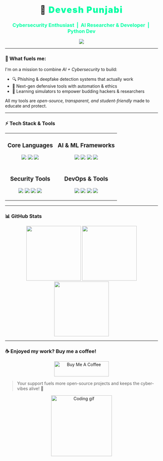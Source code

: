 <h1 align="center" style="font-weight: 900; letter-spacing: 2px;">
  👾 <span style="color:#00FFA3;">Devesh Punjabi</span>
</h1>

<h3 align="center" style="color:#00FFA3;">
  Cybersecurity Enthusiast &nbsp;|&nbsp; AI Researcher & Developer &nbsp;|&nbsp; Python Dev
</h3>

<p align="center">
  <img src="https://readme-typing-svg.demolab.com/?lines=Building%20AI%20against%20threats...;Scanning%20cyberspace...&font=Fira+Code&center=true&width=440&height=45&color=00FFAA&vCenter=true&size=22">
</p>


---

### 🧠 What fuels me:

I'm on a mission to combine *AI + Cybersecurity* to build:

- 🔍 Phishing & deepfake detection systems that actually work  
- 🔐 Next-gen defensive tools with automation & ethics  
- 🧪 Learning simulators to empower budding hackers & researchers  

All my tools are *open-source, transparent, and student-friendly* made to educate and protect.

---

### ⚡ Tech Stack & Tools

<table align="center"> <tr> <td align="center"> <h3>Core Languages</h3> <p> <img src="https://img.shields.io/badge/Python-3776AB?style=for-the-badge&logo=python&logoColor=white"/> <img src="https://img.shields.io/badge/Bash-4EAA25?style=for-the-badge&logo=gnu-bash&logoColor=white"/> <img src="https://img.shields.io/badge/SQL-4479A1?style=for-the-badge&logo=mysql&logoColor=white"/> </p> </td> <td align="center"> <h3>AI & ML Frameworks</h3> <p> <img src="https://img.shields.io/badge/PyTorch-EE4C2C?style=for-the-badge&logo=pytorch&logoColor=white"/> <img src="https://img.shields.io/badge/TensorFlow-FF6F00?style=for-the-badge&logo=tensorflow&logoColor=white"/> <img src="https://img.shields.io/badge/scikit--learn-F7931E?style=for-the-badge&logo=scikit-learn&logoColor=white"/> <img src="https://img.shields.io/badge/Gradio-F53900?style=for-the-badge&logo=gradio&logoColor=white"/> </p> </td> </tr> <tr> <td align="center"> <h3>Security Tools</h3> <p> <img src="https://img.shields.io/badge/Wireshark-1679A7?style=for-the-badge&logo=wireshark&logoColor=white"/> <img src="https://img.shields.io/badge/Metasploit-E34F26?style=for-the-badge&logo=metasploit&logoColor=white"/> <img src="https://img.shields.io/badge/Burp_Suite-FF6633?style=for-the-badge&logo=burp-suite&logoColor=white"/> <img src="https://img.shields.io/badge/Kali_Linux-557C94?style=for-the-badge&logo=kali-linux&logoColor=white"/> </p> </td> <td align="center"> <h3>DevOps & Tools</h3> <p> <img src="https://img.shields.io/badge/Git-F05032?style=for-the-badge&logo=git&logoColor=white"/> <img src="https://img.shields.io/badge/Docker-2496ED?style=for-the-badge&logo=docker&logoColor=white"/> <img src="https://img.shields.io/badge/VS_Code-007ACC?style=for-the-badge&logo=visual-studio-code&logoColor=white"/> <img src="https://img.shields.io/badge/Linux-FCC624?style=for-the-badge&logo=linux&logoColor=black"/> </p> </td> </tr> </table>

---

### 📊 GitHub Stats

<div align="center">

  <img src="https://github-readme-stats.vercel.app/api?username=deveshpunjabi&show_icons=true&theme=radical&bg_color=0D1117&title_color=00FFA3&icon_color=00FFA3&text_color=FFFFFF&border_color=00FFA3" height="180"/>

  <img src="https://github-readme-streak-stats.herokuapp.com/?user=deveshpunjabi&theme=radical&stroke=0D1117&ring=00FFA3&fire=00FFA3&currStreakLabel=00FFA3&border=00FFA3" height="180"/>

  <img src="https://github-readme-stats.vercel.app/api/top-langs/?username=deveshpunjabi&layout=compact&theme=radical&bg_color=0D1117&title_color=00FFA3&text_color=FFFFFF&border_color=00FFA3" height="180"/>

</div>


---

### ☕ Enjoyed my work? Buy me a coffee!

<p align="center">
  <a href="https://buymeacoffee.com/deveshpunjabi" target="_blank">
    <img src="https://cdn.buymeacoffee.com/buttons/v2/default-yellow.png" alt="Buy Me A Coffee" style="height: 50px; width: 180px;" />
  </a>
</p>

> Your support fuels more open-source projects and keeps the cyber-vibes alive! 🙌

<div align="center">
  <img src="https://media.giphy.com/media/ZEB6yFbLnhyQf7g3hn/giphy.gif" alt="Coding gif" width="200px" />
</div>
